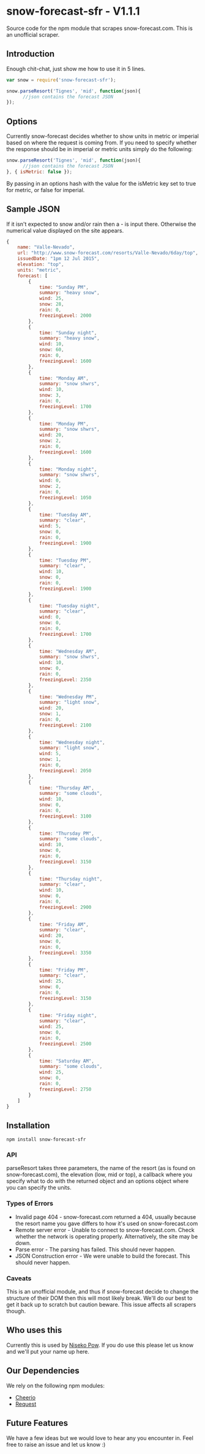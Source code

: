 # snow-forecast-sfr - V1.1.1
Source code for the npm module that scrapes snow-forecast.com. This is an unofficial scraper.

## Introduction
Enough chit-chat, just show me how to use it in 5 lines.

```js
var snow = require('snow-forecast-sfr');

snow.parseResort('Tignes', 'mid', function(json){
      //json contains the forecast JSON
});
```

## Options

Currently snow-forecast decides whether to show units in metric or imperial based
on where the request is coming from. If you need to specify whether the response
should be in imperial or metric units simply do the following:

```js
snow.parseResort('Tignes', 'mid', function(json){
      //json contains the forecast JSON
}, { isMetric: false });
```

By passing in an options hash with the value for the isMetric key set to true for
metric, or false for imperial.


## Sample JSON
If it isn't expected to snow and/or rain then a - is input there. Otherwise the numerical value displayed on the site appears.

```javascript
{
    name: "Valle-Nevado",
    url: "http://www.snow-forecast.com/resorts/Valle-Nevado/6day/top",
    issuedDate: "1pm 12 Jul 2015",
    elevation: "top",
    units: "metric",
    forecast: [
        {
            time: "Sunday PM",
            summary: "heavy snow",
            wind: 25,
            snow: 28,
            rain: 0,
            freezingLevel: 2000
        },
        {
            time: "Sunday night",
            summary: "heavy snow",
            wind: 10,
            snow: 60,
            rain: 0,
            freezingLevel: 1600
        },
        {
            time: "Monday AM",
            summary: "snow shwrs",
            wind: 10,
            snow: 3,
            rain: 0,
            freezingLevel: 1700
        },
        {
            time: "Monday PM",
            summary: "snow shwrs",
            wind: 20,
            snow: 2,
            rain: 0,
            freezingLevel: 1600
        },
        {
            time: "Monday night",
            summary: "snow shwrs",
            wind: 0,
            snow: 2,
            rain: 0,
            freezingLevel: 1050
        },
        {
            time: "Tuesday AM",
            summary: "clear",
            wind: 5,
            snow: 0,
            rain: 0,
            freezingLevel: 1900
        },
        {
            time: "Tuesday PM",
            summary: "clear",
            wind: 10,
            snow: 0,
            rain: 0,
            freezingLevel: 1900
        },
        {
            time: "Tuesday night",
            summary: "clear",
            wind: 0,
            snow: 0,
            rain: 0,
            freezingLevel: 1700
        },
        {
            time: "Wednesday AM",
            summary: "snow shwrs",
            wind: 10,
            snow: 0,
            rain: 0,
            freezingLevel: 2350
        },
        {
            time: "Wednesday PM",
            summary: "light snow",
            wind: 20,
            snow: 1,
            rain: 0,
            freezingLevel: 2100
        },
        {
            time: "Wednesday night",
            summary: "light snow",
            wind: 5,
            snow: 1,
            rain: 0,
            freezingLevel: 2050
        },
        {
            time: "Thursday AM",
            summary: "some clouds",
            wind: 10,
            snow: 0,
            rain: 0,
            freezingLevel: 3100
        },
        {
            time: "Thursday PM",
            summary: "some clouds",
            wind: 10,
            snow: 0,
            rain: 0,
            freezingLevel: 3150
        },
        {
            time: "Thursday night",
            summary: "clear",
            wind: 10,
            snow: 0,
            rain: 0,
            freezingLevel: 2900
        },
        {
            time: "Friday AM",
            summary: "clear",
            wind: 20,
            snow: 0,
            rain: 0,
            freezingLevel: 3350
        },
        {
            time: "Friday PM",
            summary: "clear",
            wind: 25,
            snow: 0,
            rain: 0,
            freezingLevel: 3150
        },
        {
            time: "Friday night",
            summary: "clear",
            wind: 25,
            snow: 0,
            rain: 0,
            freezingLevel: 2500
        },
        {
            time: "Saturday AM",
            summary: "some clouds",
            wind: 25,
            snow: 0,
            rain: 0,
            freezingLevel: 2750
        }
    ]
}
```

## Installation
`npm install snow-forecast-sfr`

### API

parseResort takes three parameters, the name of the resort (as is found on snow-forecast.com), the elevation (low, mid or top), a callback where you specify what to do with the returned object and an options object where you can specify the units.

### Types of Errors
* Invalid page 404 - snow-forecast.com returned a 404, usually because the resort name you gave differs to how it's used on snow-forecast.com
* Remote server error - Unable to connect to snow-forecast.com. Check whether the network is operating properly. Alternatively, the site may be down.
* Parse error - The parsing has failed. This should never happen.
* JSON Construction error - We were unable to build the forecast. This should never happen.

### Caveats

This is an unofficial module, and thus if snow-forecast decide to change the structure of their DOM then this will most likely break. We'll do our best to get it back up to scratch but caution beware. This issue affects all scrapers though.

## Who uses this

Currently this is used by [Niseko Pow](http://www.nisekopow.com). If you do use this please let us know and we'll put your name up here.

## Our Dependencies

We rely on the following npm modules:
* [Cheerio](https://github.com/cheeriojs/cheerio)
* [Request](https://github.com/request/request)


## Future Features

We have a few ideas but we would love to hear any you encounter in. Feel free to raise an issue and let us know :)
